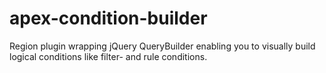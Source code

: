 # apex-condition-builder
Region plugin wrapping jQuery QueryBuilder enabling you to visually build logical conditions like filter- and rule conditions.
